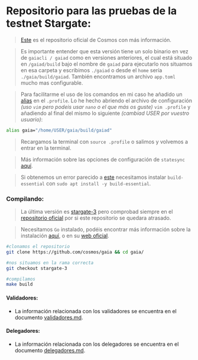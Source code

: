 # Repositorio para las pruebas de la testnet Stargate:

> [Este](https://github.com/cosmosdevs/stargate#testnet) es el repositorio oficial de Cosmos con más información.

> Es importante entender que esta versión tiene un solo binario en vez de `gaiacli / gaiad` como en versiones anteriores, el cual está situado en `/gaiad/build` bajo el nombre de `gaiad` para ejecutarlo nos situamos en esa carpeta y escribimos `./gaiad` o desde el `home` sería `./gaia/build/gaiad`. También encontramos un archivo `app.toml` mucho mas configurable.

> Para facilitarme el uso de los comandos en mi caso he añadido un [alias](https://es.wikipedia.org/wiki/Alias_(Unix)) en el `.profile`. Lo he hecho abriendo el archivo de configuración _(uso `vim` pero podeis usar `nano` o el que más os guste)_ `vim .profile` y añadiendo al final del mismo lo siguiente _(cambiad USER por vuestro usuario)_:
```sh
alias gaia="/home/USER/gaia/build/gaiad"
```

> Recargamos la terminal con `source .profile` o salimos y volvemos a entrar en la terminal.

> Más información sobre las opciones de configuración de `statesync` [aquí](https://docs.tendermint.com/master/tendermint-core/state-sync.html).

> Si obtenemos un error parecido a [este](https://github.com/Kava-Labs/kava/issues/656) necesitamos instalar `build-essential` con `sudo apt install -y build-essential`.

### Compilando:

> La última versión es [stargate-3](https://github.com/cosmos/gaia/releases/tag/stargate-3) pero comprobad siempre en el [repositorio oficial](https://github.com/cosmosdevs/stargate#testnet) por si este repositorio se quedara atrasado.

> Necesitamos `Go` instalado, podéis encontrar más información sobre la instalación [aquí](https://github.com/Colm3na/MeetupCosmos), o en su [web oficial](https://golang.org/doc/install).
```sh
#clonamos el repositorio
git clone https://github.com/cosmos/gaia && cd gaia/

#nos situamos en la rama correcta
git checkout stargate-3

#compilamos
make build
```

#### Validadores:
- La información relacionada con los validadores se encuentra en el documento [validadores.md](/validadores/validadores.md).

#### Delegadores:
- La información relacionada con los delegadores se encuentra en el documento [delegadores.md](/delegadores/delegadores.md).

